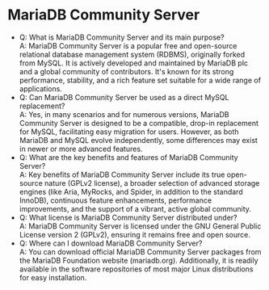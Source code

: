 # MariaDB Community Server

* Q: What is MariaDB Community Server and its main purpose?\
  A: MariaDB Community Server is a popular free and open-source relational database management system (RDBMS), originally forked from MySQL. It is actively developed and maintained by  MariaDB plc and a global community of contributors. It's known for its strong performance, stability, and a rich feature set suitable for a wide range of applications.
* Q: Can MariaDB Community Server be used as a direct MySQL replacement?\
  A: Yes, in many scenarios and for numerous versions, MariaDB Community Server is designed to be a compatible, drop-in replacement for MySQL, facilitating easy migration for users. However, as both MariaDB and MySQL evolve independently, some differences may exist in newer or more advanced features.
* Q: What are the key benefits and features of MariaDB Community Server?\
  A: Key benefits of MariaDB Community Server include its true open-source nature (GPLv2 license), a broader selection of advanced storage engines (like Aria, MyRocks, and Spider, in addition to the standard InnoDB), continuous feature enhancements, performance improvements, and the support of a vibrant, active global community.
* Q: What license is MariaDB Community Server distributed under?\
  A: MariaDB Community Server is licensed under the GNU General Public License version 2 (GPLv2), ensuring it remains free and open source.
* Q: Where can I download MariaDB Community Server?\
  A: You can download official MariaDB Community Server packages from the MariaDB Foundation website (mariadb.org). Additionally, it is readily available in the software repositories of most major Linux distributions for easy installation.
